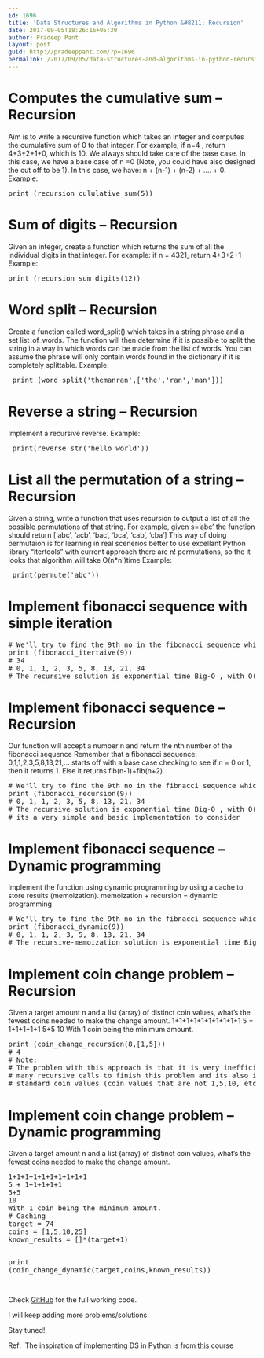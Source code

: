 ```yaml
---
id: 1696
title: 'Data Structures and Algorithms in Python &#8211; Recursion'
date: 2017-09-05T18:26:16+05:30
author: Pradeep Pant
layout: post
guid: http://pradeeppant.com/?p=1696
permalink: /2017/09/05/data-structures-and-algorithms-in-python-recursion/
---
```

# Computes the cumulative sum &#8211; Recursion

Aim is to write a recursive function which takes an integer and computes the cumulative sum of 0 to that integer. For example, if n=4 , return 4+3+2+1+0, which is 10. We always should take care of the base case. In this case, we have a base case of n =0 (Note, you could have also designed the cut off to be 1). In this case, we have: n + (n-1) + (n-2) + &#8230;. + 0. Example:

<div class="highlight highlight-source-python">
  <pre><span class="pl-c1">print</span> (recursion_cululative_sum(<span class="pl-c1">5</span>))</pre>
</div>

# <a id="user-content-sum-of-digits---recursion" class="anchor" href="https://github.com/ppant/DS-Algos-Python#sum-of-digits---recursion" aria-hidden="true"></a>Sum of digits &#8211; Recursion

Given an integer, create a function which returns the sum of all the individual digits in that integer. For example: if n = 4321, return 4+3+2+1 Example:

<div class="highlight highlight-source-python">
  <pre><span class="pl-c1">print</span> (recursion_sum_digits(<span class="pl-c1">12</span>))</pre>
</div>

# <a id="user-content-word-split---recursion" class="anchor" href="https://github.com/ppant/DS-Algos-Python#word-split---recursion" aria-hidden="true"></a>Word split &#8211; Recursion

Create a function called word\_split() which takes in a string phrase and a set list\_of_words. The function will then determine if it is possible to split the string in a way in which words can be made from the list of words. You can assume the phrase will only contain words found in the dictionary if it is completely splittable. Example:

<div class="highlight highlight-source-python">
  <pre> <span class="pl-c1">print</span> (word_split(<span class="pl-s"><span class="pl-pds">'</span>themanran<span class="pl-pds">'</span></span>,[<span class="pl-s"><span class="pl-pds">'</span>the<span class="pl-pds">'</span></span>,<span class="pl-s"><span class="pl-pds">'</span>ran<span class="pl-pds">'</span></span>,<span class="pl-s"><span class="pl-pds">'</span>man<span class="pl-pds">'</span></span>]))</pre>
</div>

# <a id="user-content-reverse-a-string---recursion" class="anchor" href="https://github.com/ppant/DS-Algos-Python#reverse-a-string---recursion" aria-hidden="true"></a>Reverse a string &#8211; Recursion

Implement a recursive reverse. Example:

<div class="highlight highlight-source-python">
  <pre> <span class="pl-c1">print</span>(reverse_str(<span class="pl-s"><span class="pl-pds">'</span>hello world<span class="pl-pds">'</span></span>))</pre>
</div>

# <a id="user-content-list-all-the-permutation-of-a-string---recursion" class="anchor" href="https://github.com/ppant/DS-Algos-Python#list-all-the-permutation-of-a-string---recursion" aria-hidden="true"></a>List all the permutation of a string &#8211; Recursion

Given a string, write a function that uses recursion to output a list of all the possible permutations of that string. For example, given s=&#8217;abc&#8217; the function should return [&#8216;abc&#8217;, &#8216;acb&#8217;, &#8216;bac&#8217;, &#8216;bca&#8217;, &#8216;cab&#8217;, &#8216;cba&#8217;] This way of doing permutaion is for learning in real scenerios better to use excellant Python library &#8220;ltertools&#8221; with current approach there are n! permutations, so the it looks that algorithm will take O(n*n!)time Example:

<div class="highlight highlight-source-python">
  <pre> <span class="pl-c1">print</span>(permute(<span class="pl-s"><span class="pl-pds">'</span>abc<span class="pl-pds">'</span></span>))</pre>
</div>

# <a id="user-content-implement-fibonacci-sequence-with-simple-iteration" class="anchor" href="https://github.com/ppant/DS-Algos-Python#implement-fibonacci-sequence-with-simple-iteration" aria-hidden="true"></a>Implement fibonacci sequence with simple iteration

<div class="highlight highlight-source-python">
  <pre><span class="pl-c"># We'll try to find the 9th no in the fibonacci sequence which is 34</span>
<span class="pl-c1">print</span> (fibonacci_itertaive(<span class="pl-c1">9</span>))
<span class="pl-c"># 34</span>
<span class="pl-c"># 0, 1, 1, 2, 3, 5, 8, 13, 21, 34</span>
<span class="pl-c"># The recursive solution is exponential time Big-O , with O(n).</span></pre>
</div>

# <a id="user-content-implement-fibonacci-sequence---recursion" class="anchor" href="https://github.com/ppant/DS-Algos-Python#implement-fibonacci-sequence---recursion" aria-hidden="true"></a>Implement fibonacci sequence &#8211; Recursion

Our function will accept a number n and return the nth number of the fibonacci sequence Remember that a fibonacci sequence: 0,1,1,2,3,5,8,13,21,&#8230; starts off with a base case checking to see if n = 0 or 1, then it returns 1. Else it returns fib(n-1)+fib(n+2).

<div class="highlight highlight-source-python">
  <pre><span class="pl-c"># We'll try to find the 9th no in the fibnacci sequence which is 34</span>
<span class="pl-c1">print</span> (fibonacci_recursion(<span class="pl-c1">9</span>))
<span class="pl-c"># 0, 1, 1, 2, 3, 5, 8, 13, 21, 34</span>
<span class="pl-c"># The recursive solution is exponential time Big-O , with O(2^n). However, </span>
<span class="pl-c"># its a very simple and basic implementation to consider</span></pre>
</div>

# <a id="user-content-implement-fibonacci-sequence---dynamic-programming" class="anchor" href="https://github.com/ppant/DS-Algos-Python#implement-fibonacci-sequence---dynamic-programming" aria-hidden="true"></a>Implement fibonacci sequence &#8211; Dynamic programming

Implement the function using dynamic programming by using a cache to store results (memoization). memoization + recursion = dynamic programming

<div class="highlight highlight-source-python">
  <pre><span class="pl-c"># We'll try to find the 9th no in the fibnacci sequence which is 34</span>
<span class="pl-c1">print</span> (fibonacci_dynamic(<span class="pl-c1">9</span>))
<span class="pl-c"># 0, 1, 1, 2, 3, 5, 8, 13, 21, 34</span>
<span class="pl-c"># The recursive-memoization solution is exponential time Big-O , with O(n)</span></pre>
</div>

# <a id="user-content-implement-coin-change-problem---recursion" class="anchor" href="https://github.com/ppant/DS-Algos-Python#implement-coin-change-problem---recursion" aria-hidden="true"></a>Implement coin change problem &#8211; Recursion

Given a target amount n and a list (array) of distinct coin values, what&#8217;s the fewest coins needed to make the change amount. 1+1+1+1+1+1+1+1+1+1 5 + 1+1+1+1+1 5+5 10 With 1 coin being the minimum amount.

<div class="highlight highlight-source-python">
  <pre><span class="pl-c1">print</span> (coin_change_recursion(<span class="pl-c1">8</span>,[<span class="pl-c1">1</span>,<span class="pl-c1">5</span>]))
<span class="pl-c"># 4</span>
<span class="pl-c"># Note:</span>
<span class="pl-c"># The problem with this approach is that it is very inefficient! It can take many, </span>
<span class="pl-c"># many recursive calls to finish this problem and its also inaccurate for non </span>
<span class="pl-c"># standard coin values (coin values that are not 1,5,10, etc.)</span></pre>
</div>

# <a id="user-content-implement-coin-change-problem---dynamic-programming" class="anchor" href="https://github.com/ppant/DS-Algos-Python#implement-coin-change-problem---dynamic-programming" aria-hidden="true"></a>Implement coin change problem &#8211; Dynamic programming

Given a target amount n and a list (array) of distinct coin values, what&#8217;s the fewest coins needed to make the change amount.

<div class="highlight highlight-source-python">
  <pre><span class="pl-c1">1</span><span class="pl-k">+</span><span class="pl-c1">1</span><span class="pl-k">+</span><span class="pl-c1">1</span><span class="pl-k">+</span><span class="pl-c1">1</span><span class="pl-k">+</span><span class="pl-c1">1</span><span class="pl-k">+</span><span class="pl-c1">1</span><span class="pl-k">+</span><span class="pl-c1">1</span><span class="pl-k">+</span><span class="pl-c1">1</span><span class="pl-k">+</span><span class="pl-c1">1</span><span class="pl-k">+</span><span class="pl-c1">1</span>
<span class="pl-c1">5</span> <span class="pl-k">+</span> <span class="pl-c1">1</span><span class="pl-k">+</span><span class="pl-c1">1</span><span class="pl-k">+</span><span class="pl-c1">1</span><span class="pl-k">+</span><span class="pl-c1">1</span><span class="pl-k">+</span><span class="pl-c1">1</span>
<span class="pl-c1">5</span><span class="pl-k">+</span><span class="pl-c1">5</span>
<span class="pl-c1">10</span>
With <span class="pl-c1">1</span> coin being the minimum amount.
<span class="pl-c"># Caching</span>
target <span class="pl-k">=</span> <span class="pl-c1">74</span>
coins <span class="pl-k">=</span> [<span class="pl-c1">1</span>,<span class="pl-c1">5</span>,<span class="pl-c1">10</span>,<span class="pl-c1">25</span>]
known_results <span class="pl-k">=</span> [<span class="pl-c1"></span>]<span class="pl-k">*</span>(target<span class="pl-k">+</span><span class="pl-c1">1</span>)

<span class="pl-c1">print</span> (coin_change_dynamic(target,coins,known_results))

</pre>
</div>

Check [GitHub](https://github.com/ppant/DS-Algos-Python) for the full working code.

I will keep adding more problems/solutions.

Stay tuned!

Ref:  The inspiration of implementing DS in Python is from [this](http://interactivepython.org/runestone/static/pythonds/index.html) course